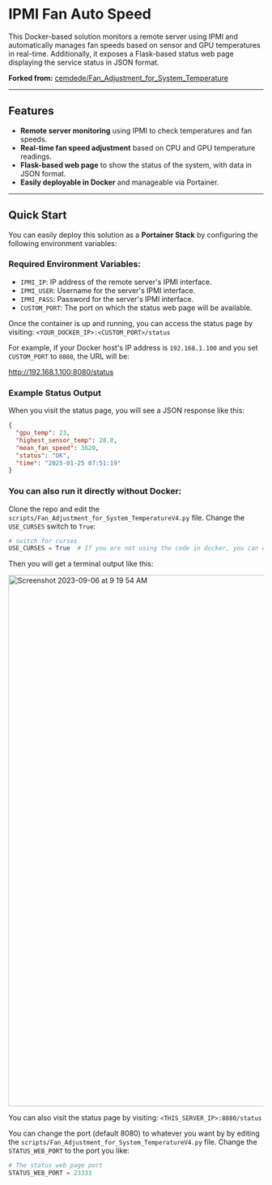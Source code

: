 # **IPMI Fan Auto Speed**

This Docker-based solution monitors a remote server using IPMI and automatically manages fan speeds based on sensor and GPU temperatures in real-time. Additionally, it exposes a Flask-based status web page displaying the service status in JSON format.

**Forked from:** [cemdede/Fan_Adjustment_for_System_Temperature](https://github.com/cemdede/Fan_Adjustment_for_System_Temperature)

---

## Features

- **Remote server monitoring** using IPMI to check temperatures and fan speeds.
- **Real-time fan speed adjustment** based on CPU and GPU temperature readings.
- **Flask-based web page** to show the status of the system, with data in JSON format.
- **Easily deployable in Docker** and manageable via Portainer.

---

## Quick Start

You can easily deploy this solution as a **Portainer Stack** by configuring the following environment variables:

### Required Environment Variables:

- `IPMI_IP`: IP address of the remote server's IPMI interface.
- `IPMI_USER`: Username for the server's IPMI interface.
- `IPMI_PASS`: Password for the server's IPMI interface.
- `CUSTOM_PORT`: The port on which the status web page will be available.

Once the container is up and running, you can access the status page by visiting:
`<YOUR_DOCKER_IP>:<CUSTOM_PORT>/status`

For example, if your Docker host's IP address is `192.168.1.100` and you set `CUSTOM_PORT` to `8080`, the URL will be:

http://192.168.1.100:8080/status

### Example Status Output

When you visit the status page, you will see a JSON response like this:

```json
{
  "gpu_temp": 23,
  "highest_sensor_temp": 28.0,
  "mean_fan_speed": 3620,
  "status": "OK",
  "time": "2025-01-25 07:51:19"
}
```

### You can also run it directly without Docker:

Clone the repo and edit the `scripts/Fan_Adjustment_for_System_TemperatureV4.py` file. Change the `USE_CURSES` switch to `True`:

```python
# switch for curses
USE_CURSES = True  # If you are not using the code in docker, you can enable curses by setting the value to True for a better terminal output.
```

Then you will get a terminal output like this:

<img width="1050" alt="Screenshot 2023-09-06 at 9 19 54 AM" src="https://github.com/cemdede/Fan_Adjustment_for_System_Temperature/assets/14031604/5a5a03fc-14ba-4090-a824-ddde53e0" />

You can also visit the status page by visiting:
`<THIS_SERVER_IP>:8080/status`

You can change the port (default 8080) to whatever you want by by editing the `scripts/Fan_Adjustment_for_System_TemperatureV4.py` file. Change the `STATUS_WEB_PORT` to the port you like:

```python
# The status web page port
STATUS_WEB_PORT = 23333
```
